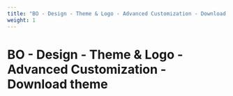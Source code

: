 ```yaml
---
title: "BO - Design - Theme & Logo - Advanced Customization - Download theme"
weight: 1
---
```


# BO - Design - Theme & Logo - Advanced Customization - Download theme
